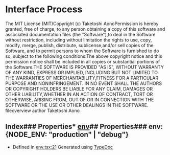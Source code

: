 # Interface Process
The MIT License (MIT)Copyright (c) Taketoshi AonoPermission is hereby granted, free of charge, to any person obtaining a copy of this software and associated documentation files (the "Software"),to deal in the Software without restriction, including without limitation the rights to use, copy, modify, merge, publish, distribute, sublicense,and/or sell copies of the Software, and to permit persons to whom the Software is furnished to do so, subject to the following conditions:The above copyright notice and this permission notice shall be included in all copies or substantial portions of the Software.THE SOFTWARE IS PROVIDED "AS IS", WITHOUT WARRANTY OF ANY KIND, EXPRESS OR IMPLIED, INCLUDING BUT NOT LIMITED TO THE WARRANTIES OF MERCHANTABILITY,FITNESS FOR A PARTICULAR PURPOSE AND NONINFRINGEMENT. IN NO EVENT SHALL THE AUTHORS OR COPYRIGHT HOLDERS BE LIABLE FOR ANY CLAIM, DAMAGES OR OTHER LIABILITY,WHETHER IN AN ACTION OF CONTRACT, TORT OR OTHERWISE, ARISING FROM, OUT OF OR IN CONNECTION WITH THE SOFTWARE OR THE USE OR OTHER DEALINGS IN THE SOFTWARE. fileoverview  author Taketoshi Aono
## Index### Properties* [env](_env_.process.html#env)## Properties### env: \{NODE_ENV: "production" | "debug"\}
* Defined in [env.tsx:21](https://github.com/brn/react-mvi/blob/master/modules/core/src/env.tsx#L21)
Generated using [TypeDoc](http://typedoc.io)